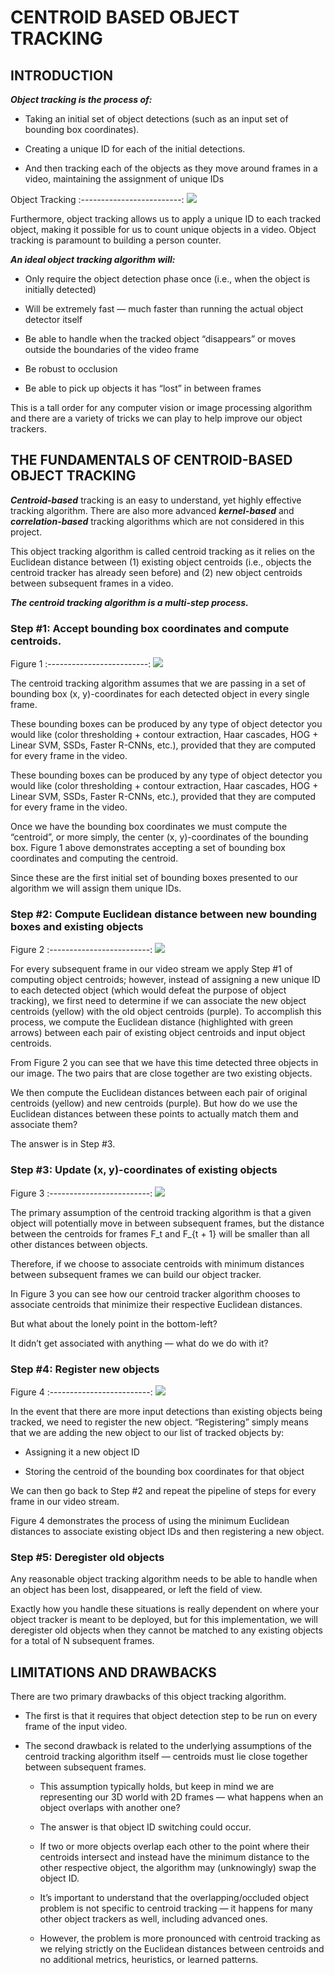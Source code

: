 # CENTROID BASED OBJECT TRACKING

## INTRODUCTION

***Object tracking is the process of:***


* Taking an initial set of object detections (such as an input set of bounding box coordinates).

* Creating a unique ID for each of the initial detections.

* And then tracking each of the objects as they move around frames in a video, maintaining the assignment of unique IDs


Object Tracking
:-------------------------:
![](assets/README/main.gif)


Furthermore, object tracking allows us to apply a unique ID to each tracked object, making it possible for us to count unique objects in a video. Object tracking is paramount to building a person counter.

***An ideal object tracking algorithm will:***

* Only require the object detection phase once (i.e., when the object is initially detected)

* Will be extremely fast — much faster than running the actual object detector itself

* Be able to handle when the tracked object “disappears” or moves outside the boundaries of the video frame

* Be robust to occlusion

* Be able to pick up objects it has “lost” in between frames


This is a tall order for any computer vision or image processing algorithm and there are a variety of tricks we can play to help improve our object trackers.

## THE FUNDAMENTALS OF CENTROID-BASED OBJECT TRACKING

***Centroid-based*** tracking is an easy to understand, yet highly effective tracking algorithm. There are also more advanced ***kernel-based*** and ***correlation-based*** tracking algorithms which are not considered in this project.

This object tracking algorithm is called centroid tracking as it relies on the Euclidean distance between (1) existing object centroids (i.e., objects the centroid tracker has already seen before) and (2) new object centroids between subsequent frames in a video.

***The centroid tracking algorithm is a multi-step process.***

### Step #1: Accept bounding box coordinates and compute centroids.

Figure 1
:-------------------------:
![](assets/README/1.png)

The centroid tracking algorithm assumes that we are passing in a set of bounding box (x, y)-coordinates for each detected object in every single frame.

These bounding boxes can be produced by any type of object detector you would like (color thresholding + contour extraction, Haar cascades, HOG + Linear SVM, SSDs, Faster R-CNNs, etc.), provided that they are computed for every frame in the video.

These bounding boxes can be produced by any type of object detector you would like (color thresholding + contour extraction, Haar cascades, HOG + Linear SVM, SSDs, Faster R-CNNs, etc.), provided that they are computed for every frame in the video.

Once we have the bounding box coordinates we must compute the “centroid”, or more simply, the center (x, y)-coordinates of the bounding box. Figure 1 above demonstrates accepting a set of bounding box coordinates and computing the centroid.

Since these are the first initial set of bounding boxes presented to our algorithm we will assign them unique IDs.


### Step #2: Compute Euclidean distance between new bounding boxes and existing objects

Figure 2
:-------------------------:
![](assets/README/2.png)

For every subsequent frame in our video stream we apply Step #1 of computing object centroids; however, instead of assigning a new unique ID to each detected object (which would defeat the purpose of object tracking), we first need to determine if we can associate the new object centroids (yellow) with the old object centroids (purple). To accomplish this process, we compute the Euclidean distance (highlighted with green arrows) between each pair of existing object centroids and input object centroids.

From Figure 2 you can see that we have this time detected three objects in our image. The two pairs that are close together are two existing objects.

We then compute the Euclidean distances between each pair of original centroids (yellow) and new centroids (purple). But how do we use the Euclidean distances between these points to actually match them and associate them?

The answer is in Step #3.

### Step #3: Update (x, y)-coordinates of existing objects

Figure 3
:-------------------------:
![](assets/README/3.png)

The primary assumption of the centroid tracking algorithm is that a given object will potentially move in between subsequent frames, but the distance between the centroids for frames F_t and F_{t + 1} will be smaller than all other distances between objects.

Therefore, if we choose to associate centroids with minimum distances between subsequent frames we can build our object tracker.

In Figure 3 you can see how our centroid tracker algorithm chooses to associate centroids that minimize their respective Euclidean distances.

But what about the lonely point in the bottom-left?

It didn’t get associated with anything — what do we do with it?


### Step #4: Register new objects

Figure 4
:-------------------------:
![](assets/README/4.png)

In the event that there are more input detections than existing objects being tracked, we need to register the new object. “Registering” simply means that we are adding the new object to our list of tracked objects by:

* Assigning it a new object ID

* Storing the centroid of the bounding box coordinates for that object

We can then go back to Step #2 and repeat the pipeline of steps for every frame in our video stream.

Figure 4 demonstrates the process of using the minimum Euclidean distances to associate existing object IDs and then registering a new object.

### Step #5: Deregister old objects

Any reasonable object tracking algorithm needs to be able to handle when an object has been lost, disappeared, or left the field of view.

Exactly how you handle these situations is really dependent on where your object tracker is meant to be deployed, but for this implementation, we will deregister old objects when they cannot be matched to any existing objects for a total of N subsequent frames.




## LIMITATIONS AND DRAWBACKS

There are two primary drawbacks of this object tracking algorithm.

* The first is that it requires that object detection step to be run on every frame of the input video.

* The second drawback is related to the underlying assumptions of the centroid tracking algorithm itself — centroids must lie close together between subsequent frames.

    * This assumption typically holds, but keep in mind we are representing our 3D world with 2D frames — what happens when an object overlaps with another one?

    * The answer is that object ID switching could occur.

    * If two or more objects overlap each other to the point where their centroids intersect and instead have the minimum distance to the other respective object, the algorithm may (unknowingly) swap the object ID.

    * It’s important to understand that the overlapping/occluded object problem is not specific to centroid tracking — it happens for many other object trackers as well, including advanced ones.

    * However, the problem is more pronounced with centroid tracking as we relying strictly on the Euclidean distances between centroids and no additional metrics, heuristics, or learned patterns.














